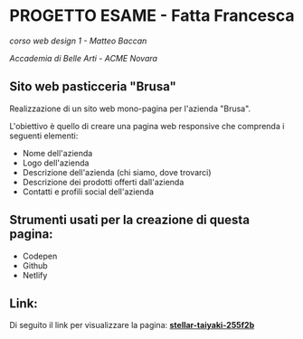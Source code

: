 # PROGETTO ESAME - Fatta Francesca 

_corso web design 1 - Matteo Baccan_

_Accademia di Belle Arti - ACME Novara_

## Sito web pasticceria "Brusa"

Realizzazione di un sito web mono-pagina per l'azienda "Brusa".

L'obiettivo è quello di creare una pagina web responsive che comprenda i seguenti elementi:

* Nome dell'azienda
* Logo dell'azienda
* Descrizione dell'azienda (chi siamo, dove trovarci)
* Descrizione dei prodotti offerti dall'azienda
* Contatti e profili social dell'azienda

## Strumenti usati per la creazione di questa pagina:

* Codepen
* Github
* Netlify

## Link:

Di seguito il link per visualizzare la pagina: [****stellar-taiyaki-255f2b****](https://stellar-taiyaki-255f2b.netlify.app/)

